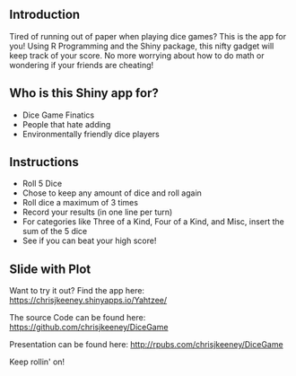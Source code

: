 ## Introduction

Tired of running out of paper when playing dice games? This is the app for you! Using R Programming 
and the Shiny package, this nifty gadget will keep track of your score. No more worrying about how to 
do math or wondering if your friends are cheating!





## Who is this Shiny app for?
- Dice Game Finatics
- People that hate adding
- Environmentally friendly dice players

## Instructions

- Roll 5 Dice
- Chose to keep any amount of dice and roll again
- Roll dice a maximum of 3 times
- Record your results (in one line per turn)
- For categories like Three of a Kind, Four of a Kind, and 
  Misc, insert the sum of the 5 dice
- See if you can beat your high score!



## Slide with Plot

Want to try it out? Find the app here: 
https://chrisjkeeney.shinyapps.io/Yahtzee/

The source Code can be found here:
https://github.com/chrisjkeeney/DiceGame

Presentation can be found here: 
http://rpubs.com/chrisjkeeney/DiceGame

Keep rollin' on!

